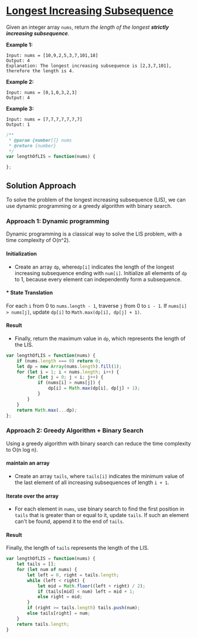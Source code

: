 # [Longest Increasing Subsequence](https://leetcode.cn/problems/longest-increasing-subsequence/)

Given an integer array `nums`, return *the length of the longest **strictly increasing subsequence***.

**Example 1:**

```
Input: nums = [10,9,2,5,3,7,101,18]
Output: 4
Explanation: The longest increasing subsequence is [2,3,7,101], therefore the length is 4.
```

**Example 2:**

```
Input: nums = [0,1,0,3,2,3]
Output: 4
```

**Example 3:**

```
Input: nums = [7,7,7,7,7,7,7]
Output: 1
```

```js
/**
 * @param {number[]} nums
 * @return {number}
 */
var lengthOfLIS = function(nums) {

};
```

## Solution Approach

To solve the problem of the longest increasing subsequence (LIS), we can use dynamic programming or a greedy algorithm with binary search.

### Approach 1: Dynamic programming

Dynamic programming is a classical way to solve the LIS problem, with a time complexity of O(n^2).

#### Initialization

* Create an array `dp`, where`dp[i]` indicates the length of the longest increasing subsequence ending with `num[i]`. Initialize all elements of `dp` to 1, because every element can independently form a subsequence.

#### * State Translation

For each `i` from 0 to `nums.length - 1`, traverse `j` from 0 to `i - 1`. If `nums[i] > nums[j]`, update `dp[i]` to `Math.max(dp[i], dp[j] + 1)`.

#### Result

* Finally, return the maximum value in `dp`, which represents the length of the LIS.

```js
var lengthOfLIS = function(nums) {
    if (nums.length === 0) return 0;
    let dp = new Array(nums.length).fill(1);
    for (let i = 1; i < nums.length; i++) {
        for (let j = 0; j < i; j++) {
            if (nums[i] > nums[j]) {
                dp[i] = Math.max(dp[i], dp[j] + 1);
            }
        }
    }
    return Math.max(...dp);
};
```

### Approach 2: Greedy Algorithm + Binary Search

Using a greedy algorithm with binary search can reduce the time complexity to O(n log n).

#### maintain an array

* Create an array `tails`, where `tails[i]` indicates the minimum value of the last element of all increasing subsequences of length `i + 1`.

#### Iterate over the array

* For each element in `nums`, use binary search to find the first position in `tails` that is greater than or equal to it, update `tails`. If such an element can't be found, append it to the end of  `tails`.

#### Result

Finally, the length of `tails` represents the length of the LIS.

```js
var lengthOfLIS = function(nums) {
    let tails = [];
    for (let num of nums) {
        let left = 0, right = tails.length;
        while (left < right) {
            let mid = Math.floor((left + right) / 2);
            if (tails[mid] < num) left = mid + 1;
            else right = mid;
        }
        if (right >= tails.length) tails.push(num);
        else tails[right] = num;
    }
    return tails.length;
}
```







